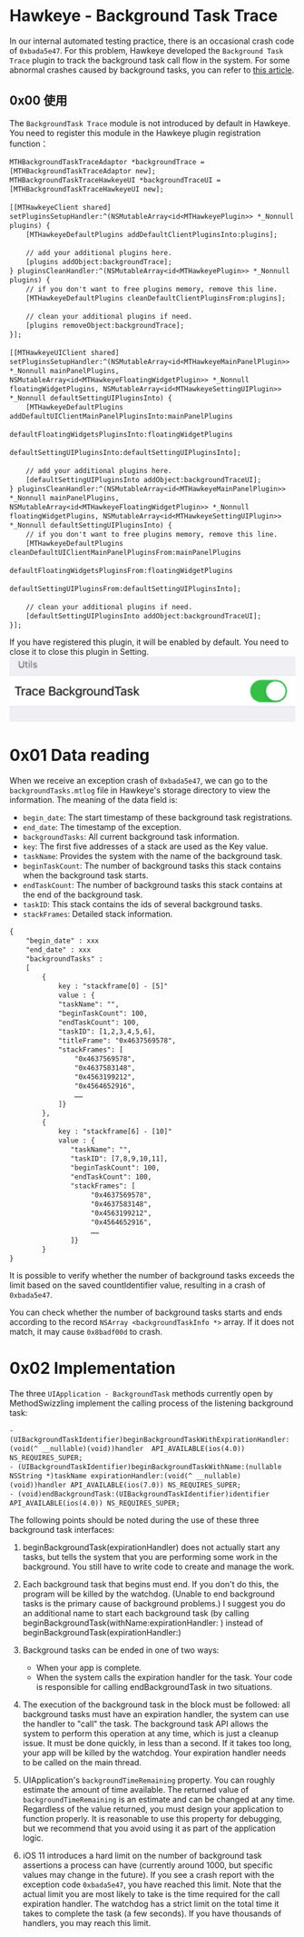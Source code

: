 #  Hawkeye - Background Task Trace
In our internal automated testing practice, there is an occasional crash code of `0xbada5e47`. For this problem, Hawkeye developed the `Background Task Trace` plugin to track the background task call flow in the system. For some abnormal crashes caused by background tasks, you can refer to [this article](https://mp.weixin.qq.com/s/MW02G1qiyce9v2cRYHCzLQ).

## 0x00 使用
The `BackgroundTask Trace` module is not introduced by default in Hawkeye. You need to register this module in the Hawkeye plugin registration function：
```
MTHBackgroundTaskTraceAdaptor *backgroundTrace = [MTHBackgroundTaskTraceAdaptor new];
MTHBackgroundTaskTraceHawkeyeUI *backgroundTraceUI = [MTHBackgroundTaskTraceHawkeyeUI new];

[[MTHawkeyeClient shared] setPluginsSetupHandler:^(NSMutableArray<id<MTHawkeyePlugin>> *_Nonnull plugins) {
    [MTHawkeyeDefaultPlugins addDefaultClientPluginsInto:plugins];
    
    // add your additional plugins here.
    [plugins addObject:backgroundTrace];
} pluginsCleanHandler:^(NSMutableArray<id<MTHawkeyePlugin>> *_Nonnull plugins) {
    // if you don't want to free plugins memory, remove this line.
    [MTHawkeyeDefaultPlugins cleanDefaultClientPluginsFrom:plugins];

    // clean your additional plugins if need.
    [plugins removeObject:backgroundTrace];
}];

[[MTHawkeyeUIClient shared] setPluginsSetupHandler:^(NSMutableArray<id<MTHawkeyeMainPanelPlugin>> *_Nonnull mainPanelPlugins, NSMutableArray<id<MTHawkeyeFloatingWidgetPlugin>> *_Nonnull floatingWidgetPlugins, NSMutableArray<id<MTHawkeyeSettingUIPlugin>> *_Nonnull defaultSettingUIPluginsInto) {
    [MTHawkeyeDefaultPlugins addDefaultUIClientMainPanelPluginsInto:mainPanelPlugins
                                    defaultFloatingWidgetsPluginsInto:floatingWidgetPlugins
                                                defaultSettingUIPluginsInto:defaultSettingUIPluginsInto];

    // add your additional plugins here.
    [defaultSettingUIPluginsInto addObject:backgroundTraceUI];
} pluginsCleanHandler:^(NSMutableArray<id<MTHawkeyeMainPanelPlugin>> *_Nonnull mainPanelPlugins, NSMutableArray<id<MTHawkeyeFloatingWidgetPlugin>> *_Nonnull floatingWidgetPlugins, NSMutableArray<id<MTHawkeyeSettingUIPlugin>> *_Nonnull defaultSettingUIPluginsInto) {
    // if you don't want to free plugins memory, remove this line.
    [MTHawkeyeDefaultPlugins cleanDefaultUIClientMainPanelPluginsFrom:mainPanelPlugins
                                            defaultFloatingWidgetsPluginsFrom:floatingWidgetPlugins
                                                  defaultSettingUIPluginsFrom:defaultSettingUIPluginsInto];

    // clean your additional plugins if need.
    [defaultSettingUIPluginsInto addObject:backgroundTraceUI];
}];
```

If you have registered this plugin, it will be enabled by default. You need to close it to close this plugin in Setting.
![-w300](./background-trace-setting.png)

# 0x01 Data reading
When we receive an exception crash of `0xbada5e47`, we can go to the `backgroundTasks.mtlog` file in Hawkeye's storage directory to view the information. The meaning of the data field is:
* `begin_date`: The start timestamp of these background task registrations.
* `end_date`: The timestamp of the exception.
* `backgroundTasks`: All current background task information.
* `key`: The first five addresses of a stack are used as the Key value.
* `taskName`: Provides the system with the name of the background task.
* `beginTaskCount`: The number of background tasks this stack contains when the background task starts.
* `endTaskCount`: The number of background tasks this stack contains at the end of the background task.
* `taskID`: This stack contains the ids of several background tasks.
* `stackFrames`: Detailed stack information.

```
{
    "begin_date" : xxx
    "end_date" : xxx
    "backgroundTasks" : 
    [
        {
            key : "stackframe[0] - [5]"
            value : {
            "taskName": "",
            "beginTaskCount": 100,
            "endTaskCount": 100,
            "taskID": [1,2,3,4,5,6],
            "titleFrame": "0x4637569578",
            "stackFrames": [
                "0x4637569578",
                "0x4637583148",
                "0x4563199212",
                "0x4564652916",
                ……
            ]}
        },
        {
            key : "stackframe[6] - [10]"
            value : {
               "taskName": "",
               "taskID": [7,8,9,10,11],
               "beginTaskCount": 100, 
               "endTaskCount": 100,
               "stackFrames": [
               		"0x4637569578",
               		"0x4637583148",
               		"0x4563199212",
               		"0x4564652916",
               		……
               ]}
        }
}
```
It is possible to verify whether the number of background tasks exceeds the limit based on the saved countIdentifier value, resulting in a crash of `0xbada5e47`.

You can check whether the number of background tasks starts and ends according to the record `NSArray <backgroundTaskInfo *>` array. If it does not match, it may cause `0x8badf00d` to crash.

# 0x02 Implementation
The three `UIApplication - BackgroundTask` methods currently open by MethodSwizzling implement the calling process of the listening background task:
```
- (UIBackgroundTaskIdentifier)beginBackgroundTaskWithExpirationHandler:(void(^ __nullable)(void))handler  API_AVAILABLE(ios(4.0)) NS_REQUIRES_SUPER;
- (UIBackgroundTaskIdentifier)beginBackgroundTaskWithName:(nullable NSString *)taskName expirationHandler:(void(^ __nullable)(void))handler API_AVAILABLE(ios(7.0)) NS_REQUIRES_SUPER;
- (void)endBackgroundTask:(UIBackgroundTaskIdentifier)identifier API_AVAILABLE(ios(4.0)) NS_REQUIRES_SUPER;
```
The following points should be noted during the use of these three background task interfaces:
1. beginBackgroundTask(expirationHandler) does not actually start any tasks, but tells the system that you are performing some work in the background. You still have to write code to create and manage the work.

2. Each background task that begins must end. If you don't do this, the program will be killed by the watchdog. (Unable to end background tasks is the primary cause of background problems.) I suggest you do an additional name to start each background task (by calling beginBackgroundTask(withName:expirationHandler: ) instead of beginBackgroundTask(expirationHandler:)

3. Background tasks can be ended in one of two ways:
    * When your app is complete.
    * When the system calls the expiration handler for the task.
    Your code is responsible for calling endBackgroundTask in two situations.

4. The execution of the background task in the block must be followed: all background tasks must have an expiration handler, the system can use the handler to "call" the task. The background task API allows the system to perform this operation at any time, which is just a cleanup issue. It must be done quickly, in less than a second. If it takes too long, your app will be killed by the watchdog. Your expiration handler needs to be called on the main thread.
    
5. UIApplication's `backgroundTimeRemaining` property. You can roughly estimate the amount of time available. The returned value of `backgroundTimeRemaining` is an estimate and can be changed at any time. Regardless of the value returned, you must design your application to function properly. It is reasonable to use this property for debugging, but we recommend that you avoid using it as part of the application logic.

6. iOS 11 introduces a hard limit on the number of background task assertions a process can have (currently around 1000, but specific values ​​may change in the future). If you see a crash report with the exception code `0xbada5e47`, you have reached this limit. Note that the actual limit you are most likely to take is the time required for the call expiration handler. The watchdog has a strict limit on the total time it takes to complete the task (a few seconds). If you have thousands of handlers, you may reach this limit.
